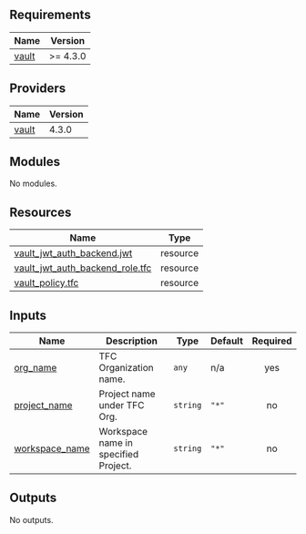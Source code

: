 <!-- BEGIN_TF_DOCS -->
## Requirements

| Name | Version |
|------|---------|
| <a name="requirement_vault"></a> [vault](#requirement\_vault) | >= 4.3.0 |

## Providers

| Name | Version |
|------|---------|
| <a name="provider_vault"></a> [vault](#provider\_vault) | 4.3.0 |

## Modules

No modules.

## Resources

| Name | Type |
|------|------|
| [vault_jwt_auth_backend.jwt](https://registry.terraform.io/providers/hashicorp/vault/latest/docs/resources/jwt_auth_backend) | resource |
| [vault_jwt_auth_backend_role.tfc](https://registry.terraform.io/providers/hashicorp/vault/latest/docs/resources/jwt_auth_backend_role) | resource |
| [vault_policy.tfc](https://registry.terraform.io/providers/hashicorp/vault/latest/docs/resources/policy) | resource |

## Inputs

| Name | Description | Type | Default | Required |
|------|-------------|------|---------|:--------:|
| <a name="input_org_name"></a> [org\_name](#input\_org\_name) | TFC Organization name. | `any` | n/a | yes |
| <a name="input_project_name"></a> [project\_name](#input\_project\_name) | Project name under TFC Org. | `string` | `"*"` | no |
| <a name="input_workspace_name"></a> [workspace\_name](#input\_workspace\_name) | Workspace name in specified Project. | `string` | `"*"` | no |

## Outputs

No outputs.
<!-- END_TF_DOCS -->